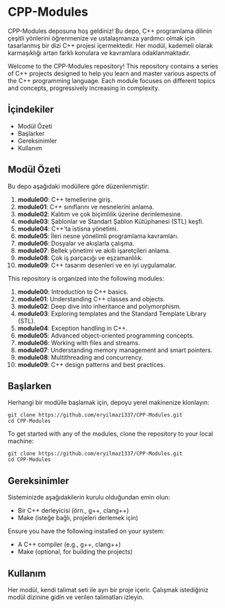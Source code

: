<!DOCTYPE html>
<html lang="en">
<head>
    <meta charset="UTF-8">
    <meta name="viewport" content="width=device-width, initial-scale=1.0">
</head>
<body>
    <h1>CPP-Modules</h1>
    <p>CPP-Modules deposuna hoş geldiniz! Bu depo, C++ programlama dilinin çeşitli yönlerini öğrenmenize ve ustalaşmanıza yardımcı olmak için tasarlanmış bir dizi C++ projesi içermektedir. Her modül, kademeli olarak karmaşıklığı artan farklı konulara ve kavramlara odaklanmaktadır.</p>
    <p>Welcome to the CPP-Modules repository! This repository contains a series of C++ projects designed to help you learn and master various aspects of the C++ programming language. Each module focuses on different topics and concepts, progressively increasing in complexity.</p>
    <h2>İçindekiler</h2>
    <ul>
        <li>Modül Özeti</li>
        <li>Başlarker</li>
        <li>Gereksinimler</li>
        <li>Kullanım</li>
    </ul>
    <h2 id="modul-ozeti">Modül Özeti</h2>
    <p>Bu depo aşağıdaki modüllere göre düzenlenmiştir:</p>
    <ol>
        <li><strong>module00</strong>: C++ temellerine giriş.</li>
        <li><strong>module01</strong>: C++ sınıflarını ve nesnelerini anlama.</li>
        <li><strong>module02</strong>: Kalıtım ve çok biçimlilik üzerine derinlemesine.</li>
        <li><strong>module03</strong>: Şablonlar ve Standart Şablon Kütüphanesi (STL) keşfi.</li>
        <li><strong>module04</strong>: C++'ta istisna yönetimi.</li>
        <li><strong>module05</strong>: İleri nesne yönelimli programlama kavramları.</li>
        <li><strong>module06</strong>: Dosyalar ve akışlarla çalışma.</li>
        <li><strong>module07</strong>: Bellek yönetimi ve akıllı işaretçileri anlama.</li>
        <li><strong>module08</strong>: Çok iş parçacığı ve eşzamanlılık.</li>
        <li><strong>module09</strong>: C++ tasarım desenleri ve en iyi uygulamalar.</li>
    </ol>
    <p>This repository is organized into the following modules:</p>
    <ol>
        <li><strong>module00</strong>: Introduction to C++ basics.</li>
        <li><strong>module01</strong>: Understanding C++ classes and objects.</li>
        <li><strong>module02</strong>: Deep dive into inheritance and polymorphism.</li>
        <li><strong>module03</strong>: Exploring templates and the Standard Template Library (STL).</li>
        <li><strong>module04</strong>: Exception handling in C++.</li>
        <li><strong>module05</strong>: Advanced object-oriented programming concepts.</li>
        <li><strong>module06</strong>: Working with files and streams.</li>
        <li><strong>module07</strong>: Understanding memory management and smart pointers.</li>
        <li><strong>module08</strong>: Multithreading and concurrency.</li>
        <li><strong>module09</strong>: C++ design patterns and best practices.</li>
    </ol>
    <h2 id="baslarken">Başlarken</h2>
    <p>Herhangi bir modülle başlamak için, depoyu yerel makinenize klonlayın:</p>
    <pre><code>git clone https://github.com/eryilmaz1337/CPP-Modules.git
cd CPP-Modules</code></pre>
    <p>To get started with any of the modules, clone the repository to your local machine:</p>
    <pre><code>git clone https://github.com/eryilmaz1337/CPP-Modules.git
cd CPP-Modules</code></pre>
    <h2 id="gereksinimler">Gereksinimler</h2>
    <p>Sisteminizde aşağıdakilerin kurulu olduğundan emin olun:</p>
    <ul>
        <li>Bir C++ derleyicisi (örn., g++, clang++)</li>
        <li>Make (isteğe bağlı, projeleri derlemek için)</li>
    </ul>
    <p>Ensure you have the following installed on your system:</p>
    <ul>
        <li>A C++ compiler (e.g., g++, clang++)</li>
        <li>Make (optional, for building the projects)</li>
    </ul>
    <h2 id="kullanim">Kullanım</h2>
    <p>Her modül, kendi talimat seti ile ayrı bir proje içerir. Çalışmak istediğiniz modül dizinine gidin ve verilen talimatları izleyin.</p>
</body>
</html>
